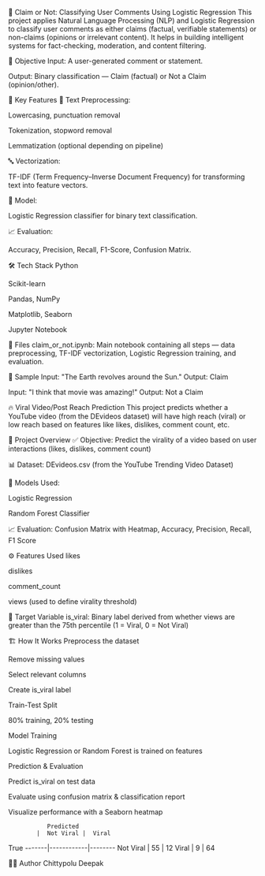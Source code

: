 🧠 Claim or Not: Classifying User Comments Using Logistic Regression
This project applies Natural Language Processing (NLP) and Logistic Regression to classify user comments as either claims (factual, verifiable statements) or non-claims (opinions or irrelevant content). It helps in building intelligent systems for fact-checking, moderation, and content filtering.

📝 Objective
Input: A user-generated comment or statement.

Output: Binary classification — Claim (factual) or Not a Claim (opinion/other).

🚀 Key Features
🧹 Text Preprocessing:

Lowercasing, punctuation removal

Tokenization, stopword removal

Lemmatization (optional depending on pipeline)

🔤 Vectorization:

TF-IDF (Term Frequency–Inverse Document Frequency) for transforming text into feature vectors.

🤖 Model:

Logistic Regression classifier for binary text classification.

📈 Evaluation:

Accuracy, Precision, Recall, F1-Score, Confusion Matrix.

🛠️ Tech Stack
Python

Scikit-learn

Pandas, NumPy

Matplotlib, Seaborn

Jupyter Notebook

📁 Files
claim_or_not.ipynb: Main notebook containing all steps — data preprocessing, TF-IDF vectorization, Logistic Regression training, and evaluation.

📌 Sample
Input:
"The Earth revolves around the Sun."
Output: Claim

Input:
"I think that movie was amazing!"
Output: Not a Claim




🔥 Viral Video/Post Reach Prediction
This project predicts whether a YouTube video (from the DEvideos dataset) will have high reach (viral) or low reach based on features like likes, dislikes, comment count, etc.

📌 Project Overview
✅ Objective: Predict the virality of a video based on user interactions (likes, dislikes, comment count)

📊 Dataset: DEvideos.csv (from the YouTube Trending Video Dataset)

🤖 Models Used:

Logistic Regression

Random Forest Classifier

📈 Evaluation: Confusion Matrix with Heatmap, Accuracy, Precision, Recall, F1 Score

⚙️ Features Used
likes

dislikes

comment_count

views (used to define virality threshold)

🧠 Target Variable
is_viral: Binary label derived from whether views are greater than the 75th percentile (1 = Viral, 0 = Not Viral)

🏗️ How It Works
Preprocess the dataset

Remove missing values

Select relevant columns

Create is_viral label

Train-Test Split

80% training, 20% testing

Model Training

Logistic Regression or Random Forest is trained on features

Prediction & Evaluation

Predict is_viral on test data

Evaluate using confusion matrix & classification report

Visualize performance with a Seaborn heatmap


               Predicted
            |  Not Viral |  Viral
True -------|------------|--------
 Not Viral  |     55     |   12
 Viral      |     9      |   64


👨‍💻 Author
Chittypolu Deepak


